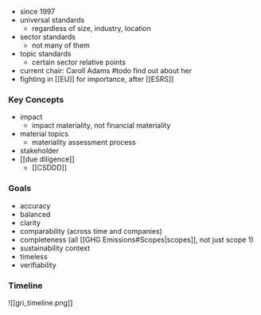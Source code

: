 - since 1997
- universal standards
	- regardless of size, industry, location
- sector standards
	- not many of them
- topic standards
	- certain sector relative points
- current chair: Caroll Adams #todo find out about her
- fighting in [[EU]] for importance, after [[ESRS]]

### Key Concepts
- impact
	- impact materiality, not financial materiality
- material topics
	- materiality assessment process
- stakeholder
- [[due diligence]]
	- [[CSDDD]]
	
### Goals
- accuracy
- balanced
- clarity
- comparability (across time and companies)
- completeness (all [[GHG Emissions#Scopes|scopes]], not just scope 1)
- sustainability context
- timeless
- verifiability

### Timeline
 ![[gri_timeline.png]]